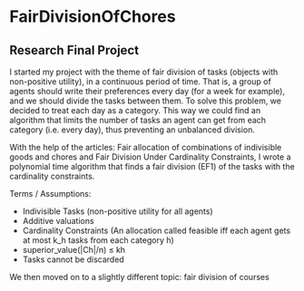 # FairDivisionOfChores
## Research Final Project

I started my project with the theme of fair division of tasks (objects with non-positive utility), in a continuous period of time. 
That is, a group of agents should write their preferences every day (for a week for example), and we should divide the tasks between them. 
To solve this problem, we decided to treat each day as a category.
This way we could find an algorithm that limits the number of tasks an agent can get from each category (i.e. every day), thus preventing an unbalanced division.

With the help of the articles: Fair allocation of combinations of indivisible goods and chores and Fair Division Under Cardinality Constraints, I wrote a polynomial time algorithm that finds a fair division (EF1) of the tasks with the cardinality constraints.

Terms / Assumptions:
* Indivisible Tasks (non-positive utility for all agents)
* Additive valuations
* Cardinality Constraints (An allocation called feasible iff each agent gets at most k_h tasks from each category h)
* superior_value(|Ch|/n) ≤ kh
* Tasks cannot be discarded

We then moved on to a slightly different topic: fair division of courses
